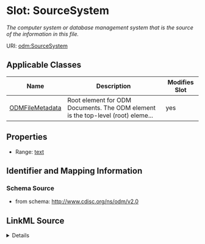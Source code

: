 # Slot: SourceSystem


_The computer system or database management system that is the source of the information in this file._



URI: [odm:SourceSystem](http://www.cdisc.org/ns/odm/v2.0/SourceSystem)



<!-- no inheritance hierarchy -->




## Applicable Classes

| Name | Description | Modifies Slot |
| --- | --- | --- |
[ODMFileMetadata](ODMFileMetadata.md) | Root element for ODM Documents. The ODM element is the top-level (root) eleme... |  yes  |







## Properties

* Range: [text](text.md)





## Identifier and Mapping Information







### Schema Source


* from schema: http://www.cdisc.org/ns/odm/v2.0




## LinkML Source

<details>
```yaml
name: SourceSystem
description: The computer system or database management system that is the source
  of the information in this file.
from_schema: http://www.cdisc.org/ns/odm/v2.0
rank: 1000
alias: SourceSystem
domain_of:
- ODMFileMetadata
range: text

```
</details>